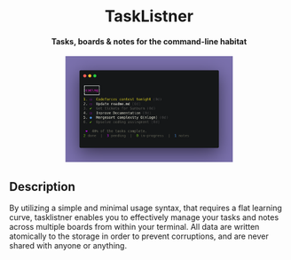 <h1 align="center">
  TaskListner
</h1>

<h4 align="center">
  Tasks, boards & notes for the command-line habitat
</h4>

<div align="center">
  <img alt="Boards" width="60%" src="media/header-boards.png"/>
</div>

## Description

By utilizing a simple and minimal usage syntax, that requires a flat learning curve, tasklistner enables you to effectively manage your tasks and notes across multiple boards from within your terminal. All data are written atomically to the storage in order to prevent corruptions, and are never shared with anyone or anything.